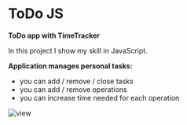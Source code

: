 # ToDo JS
**ToDo app with TimeTracker**

In this project I show my skill in JavaScript.

**Application manages personal tasks:**

* you can add / remove / close tasks
* you can add / remove operations
* you can increase time needed for each operation

![view](/jpgToReadMe.png)

